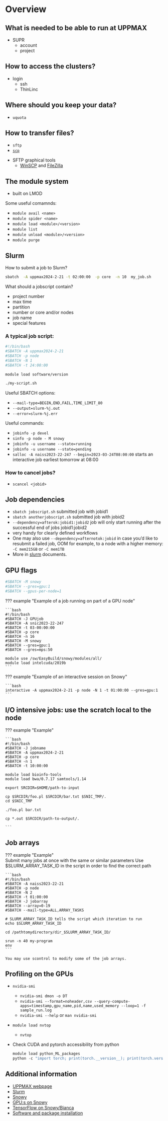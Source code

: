 # Overview

## What is needed to be able to run at UPPMAX
- SUPR
    - account
    - project

## How to access the clusters?
- login
    - ssh
    - ThinLinc

## Where should you keep your data?
- `uquota`

## How to transfer files?
- `sftp`
- [`scp`](https://docs.uppmax.uu.se/software/rackham_file_transfer_using_scp/)
<!-- - `rsync`
    - example: `rsync -av /local/dir user@rackham.uppmax.uu.se:/proj/naiss2023-22-247/nobackup/private/user/.` -->
- SFTP graphical tools  
    - [WinSCP](https://docs.uppmax.uu.se/software/rackham_file_transfer_using_winscp/) and [FileZilla](https://docs.uppmax.uu.se/software/rackham_file_transfer_using_filezilla/)

## The module system

- built on LMOD

Some useful comamnds:

- `module avail <name>`
- `module spider <name>`
- `module load <module>/<version>`
- `module list`
- `module unload <module>/<version>`
- `module purge`

## Slurm

How to submit a job to Slurm?

```bash
sbatch  -A uppmax2024-2-21 -t 02:00:00  -p core  -n 10  my_job.sh
```

What should a jobscript contain?
  
- project number
- max time
- partition
- number or core and/or nodes
- job name
- special features
  
### A typical job script:

```bash
#!/bin/bash
#SBATCH -A uppmax2024-2-21
#SBATCH -p node
#SBATCH -N 1
#SBATCH -t 24:00:00

module load software/version

./my-script.sh
```

Useful SBATCH options:

- `--mail-type=BEGIN,END,FAIL,TIME_LIMIT_80`
- `--output=slurm-%j.out`
- `--error=slurm-%j.err `


Useful commands:

- `jobinfo -p devel`
- `sinfo -p node - M snowy`
- `jobinfo -u username --state=running`
- `jobinfo -u username --state=pending`
- `salloc -A naiss2023-22-247 --begin=2023-03-24T08:00:00` starts an interactive job earliest tomorrow at 08:00

### How to cancel jobs?
- `scancel <jobid>`

## Job dependencies
- `sbatch jobscript.sh`   submitted job with jobid1
- `sbatch anotherjobscript.sh`  submitted job with jobid2
- `--dependency=afterok:jobid1:jobid2` job will only start running after the successful end of jobs jobid1:jobid2
- very handy for clearly defined workflows
- One may also use `--dependency=afternotok:jobid` in case you’d like to resubmit a failed job, OOM for example, to a node with a higher memory: `-C mem215GB` or `-C mem1TB`  
- More in [slurm](https://slurm.schedmd.com/sbatch.html#OPT_dependency) documents.


## GPU flags

```bash
#SBATCH -M snowy
#SBATCH --gres=gpu:1
#SBATCH --gpus-per-node=1
```

??? example "Example of a job running on part of a GPU node"

    ```bash
    #!/bin/bash
    #SBATCH -J GPUjob
    #SBATCH -A snic2023-22-247
    #SBATCH -t 03-00:00:00
    #SBATCH -p core
    #SBATCH -n 16
    #SBATCH -M snowy
    #SBATCH --gres=gpu:1
    #SBATCH --gres=mps:50

    module use /sw/EasyBuild/snowy/modules/all/
    module load intelcuda/2019b
    ```

??? example "Example of an interactive session on Snowy"

    ```bash
    interactive -A uppmax2024-2-21 -p node -N 1 -t 01:00:00 --gres=gpu:1
    ```

## I/O intensive jobs: use the scratch local to the node

??? example "Example"

    ```bash
    #!/bin/bash
    #SBATCH -J jobname
    #SBATCH -A uppmax2024-2-21
    #SBATCH -p core
    #SBATCH -n 1
    #SBATCH -t 10:00:00

    module load bioinfo-tools
    module load bwa/0.7.17 samtools/1.14

    export SRCDIR=$HOME/path-to-input

    cp $SRCDIR/foo.pl $SRCDIR/bar.txt $SNIC_TMP/.
    cd $SNIC_TMP

    ./foo.pl bar.txt

    cp *.out $SRCDIR/path-to-output/.

    ```

## Job arrays

??? example "Example"  
    Submit many jobs at once with the same or similar parameters
    Use $SLURM_ARRAY_TASK_ID in the script in order to find the correct path

    ```bash
    #!/bin/bash
    #SBATCH -A naiss2023-22-21
    #SBATCH -p node
    #SBATCH -N 2
    #SBATCH -t 01:00:00
    #SBATCH -J jobarray
    #SBATCH --array=0-19
    #SBATCH --mail-type=ALL,ARRAY_TASKS

    # SLURM_ARRAY_TASK_ID tells the script which iteration to run
    echo $SLURM_ARRAY_TASK_ID

    cd /pathtomydirectory/dir_$SLURM_ARRAY_TASK_ID/

    srun -n 40 my-program
    env
    ```

    You may use scontrol to modify some of the job arrays.


## Profiling on the GPUs
- `nvidia-smi`

    - `nvidia-smi dmon -o DT`
    - `nvidia-smi --format=noheader,csv --query-compute-apps=timestamp,gpu_name,pid,name,used_memory --loop=1 -f sample_run.log`
    - `nvidia-smi --help` or `man nvidia-smi`

- `module load nvtop`

    - `nvtop`

- Check CUDA and pytorch accessibility from python  
    ```python
    module load python_ML_packages
    python -c "import torch; print(torch.__version__); print(torch.version.cuda); print(torch.cuda.get_device_properties(0)); print(torch.randn(1).cuda())"
    ```
## Additional information

- [UPPMAX webpage](https://www.uppmax.uu.se/)
- [Slurm](https://docs.uppmax.uu.se/cluster_guides/slurm/)
- [Snowy](https://docs.uppmax.uu.se/cluster_guides/snowy/)
- [GPU:s on Snowy](https://docs.uppmax.uu.se/cluster_guides/slurm/#need-more-resources-or-gpu)
- [TensorFlow on Snowy/Bianca](https://docs.uppmax.uu.se/software/tensorflow/)
- [Software and package installation](https://docs.uppmax.uu.se/software/install/)
